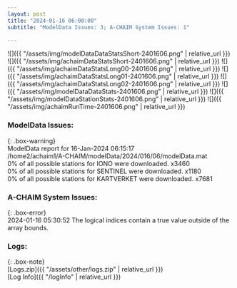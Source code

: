 ```yaml
---
layout: post
title: "2024-01-16 06:00:00"
subtitle: "ModelData Issues: 3; A-CHAIM System Issues: 1"

---
```


![]({{ "/assets/img/modelDataDataStatsShort-2401606.png" | relative_url }})
![]({{ "/assets/img/achaimDataStatsShort-2401606.png" | relative_url }})
![]({{ "/assets/img/achaimDataStatsLong00-2401606.png" | relative_url }})
![]({{ "/assets/img/achaimDataStatsLong01-2401606.png" | relative_url }})
![]({{ "/assets/img/achaimDataStatsLong02-2401606.png" | relative_url }})
![]({{ "/assets/img/modelDataDataStats-2401606.png" | relative_url }})
![]({{ "/assets/img/modelDataStationStats-2401606.png" | relative_url }})
![]({{ "/assets/img/achaimRunTime-2401606.png" | relative_url }})


### ModelData Issues:  
  
{: .box-warning}  
 ModelData report for 16-Jan-2024 06:15:17   
 /home2/achaim1/A-CHAIM/modelData/2024/016/06/modelData.mat   
 0% of all possible stations for IONO were downloaded. x3460   
 0% of all possible stations for SENTINEL were downloaded. x1180   
 0% of all possible stations for KARTVERKET were downloaded. x7681   
  
### A-CHAIM System Issues:  
  
{: .box-error}  
2024-01-16 05:30:52 The logical indices contain a true value outside of the array bounds.  

### Logs:  
  
{: .box-note}  
[Logs.zip]({{ "/assets/other/logs.zip" | relative_url }})  
[Log Info]({{ "/logInfo" | relative_url }})  
